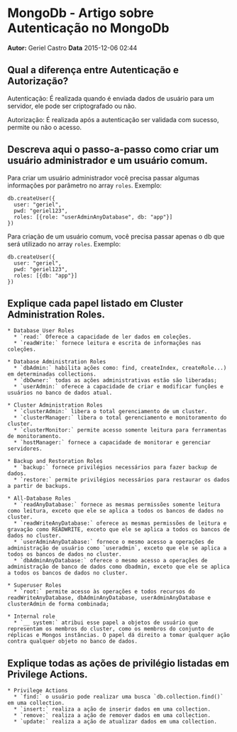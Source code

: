 # MongoDb - Artigo sobre Autenticação no MongoDb
**Autor:** Geriel Castro
**Data** 2015-12-06 02:44

## Qual a diferença entre Autenticação e Autorização?

  Autenticação:
    É realizada quando é enviada dados de usuário para um servidor, ele pode ser criptografado ou não.

  Autorização:
    É realizada após a autenticação ser validada com sucesso, permite ou não o acesso.

## Descreva aqui o passo-a-passo como criar um usuário administrador e um usuário comum.

  Para criar um usuário administrador você precisa passar algumas informações por parâmetro no array `roles`.
  Exemplo:

  ```
  db.createUser({
    user: "geriel",
    pwd: "geriel123",
    roles: [{role: "userAdminAnyDatabase", db: "app"}]
  })
  ```

  Para criação de um usuário comum, você precisa passar apenas o db que será utilizado no array `roles`.
  Exemplo:

  ```
  db.createUser({
    user: "geriel",
    pwd: "geriel123",
    roles: [{db: "app"}]
  })

  ```

## Explique cada papel listado em Cluster Administration Roles.
    * Database User Roles
      * `read:` Oferece a capacidade de ler dados em coleções.
      * `readWrite:` fornece leitura e escrita de informações nas coleções.

    * Database Administration Roles
      * `dbAdmin:` habilita ações como: find, createIndex, createRole...) em determinadas collections.
      * `dbOwner:` todas as ações administrativas estão são liberadas;
      * `userAdmin:` oferece a capacidade de criar e modificar funções e usuários no banco de dados atual.

    * Cluster Administration Roles
      * `clusterAdmin:` libera o total gerenciamento de um cluster.
      * `clusterManager:` libera o total gerenciamento e monitoramento do cluster.
      * `clusterMonitor:` permite acesso somente leitura para ferramentas de monitoramento.
      * `hostManager:` fornece a capacidade de monitorar e gerenciar servidores.

    * Backup and Restoration Roles
      * `backup:` fornece privilégios necessários para fazer backup de dados.
      * `restore:` permite privilégios necessários para restaurar os dados a partir de backups.

    * All-Database Roles
      * `readAnyDatabase:` fornece as mesmas permissões somente leitura como leitura, exceto que ele se aplica a todos os bancos de dados no cluster.
      * `readWriteAnyDatabase:` oferece as mesmas permissões de leitura e gravação como READWRITE, exceto que ele se aplica a todos os bancos de dados no cluster.
      * `userAdminAnyDatabase:` fornece o mesmo acesso a operações de administração de usuário como `useradmin`, exceto que ele se aplica a todos os bancos de dados no cluster.
      * `dbAdminAnyDatabase:` oferece o mesmo acesso a operações de administração de banco de dados como dbadmin, exceto que ele se aplica a todos os bancos de dados no cluster.

    * Superuser Roles
      * `root:` permite acesso às operações e todos recursos do readWriteAnyDatabase, dbAdminAnyDatabase, userAdminAnyDatabase e clusterAdmin de forma combinada;

    * Internal role
      * `__ system:` atribui esse papel a objetos de usuário que representam os membros do cluster, como os membros do conjunto de réplicas e Mongos instâncias. O papel dá direito a tomar qualquer ação contra qualquer objeto no banco de dados.


## Explique todas as ações de privilégio listadas em Privilege Actions.

    * Privilege Actions
      * `find:` o usuário pode realizar uma busca `db.collection.find()` em uma collection.
      * `insert:` realiza a ação de inserir dados em uma collection.
      * `remove:` realiza a ação de remover dados em uma collection.
      * `update:` realiza a ação de atualizar dados em uma collection.
